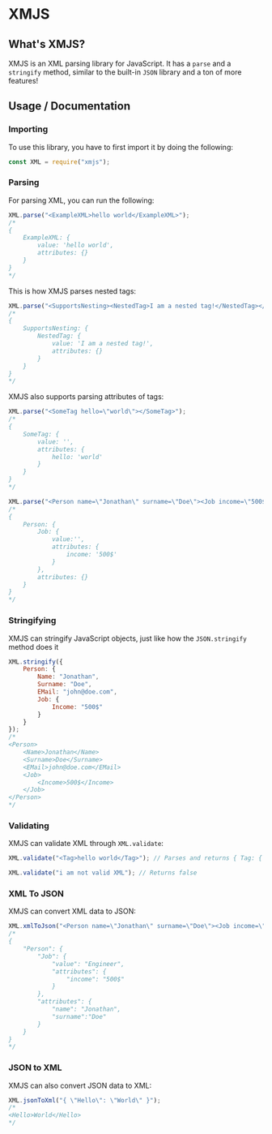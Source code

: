 # XMJS
## What's XMJS?

XMJS is an XML parsing library for JavaScript. It has a `parse` and a `stringify` method, similar to the built-in `JSON` library and a ton of more features!

## Usage / Documentation
### Importing
To use this library, you have to first import it by doing the following:
```js
const XML = require("xmjs");
```
### Parsing
For parsing XML, you can run the following:
```js
XML.parse("<ExampleXML>hello world</ExampleXML>");
/*
{
    ExampleXML: {
        value: 'hello world',
        attributes: {}
    }
}
*/
```
This is how XMJS parses nested tags:
```js
XML.parse("<SupportsNesting><NestedTag>I am a nested tag!</NestedTag></SupportsNesting>");
/*
{
    SupportsNesting: {
        NestedTag: {
            value: 'I am a nested tag!',
            attributes: {}
        }
    }
}
*/
```
XMJS also supports parsing attributes of tags:
```js
XML.parse("<SomeTag hello=\"world\"></SomeTag>");
/*
{
    SomeTag: {
        value: '',
        attributes: {
            hello: 'world'
        }
    }
}
*/

XML.parse("<Person name=\"Jonathan\" surname=\"Doe\"><Job income=\"500$\"></Job></Person>");
/*
{
    Person: {
        Job: {
            value:'',
            attributes: {
                income: '500$'
            }
        },
        attributes: {}
    }
}
*/
```
### Stringifying
XMJS can stringify JavaScript objects, just like how the `JSON.stringify` method does it
```js
XML.stringify({
    Person: {
        Name: "Jonathan",
        Surname: "Doe",
        EMail: "john@doe.com",
        Job: {
            Income: "500$"
        }
    }
});
/*
<Person>
    <Name>Jonathan</Name>
    <Surname>Doe</Surname>
    <EMail>john@doe.com</EMail>
    <Job>
        <Income>500$</Income>
    </Job>
</Person>
*/
```
### Validating
XMJS can validate XML through `XML.validate`:
```js
XML.validate("<Tag>hello world</Tag>"); // Parses and returns { Tag: { value: 'hello world', attributes: {} } }

XML.validate("i am not valid XML"); // Returns false
```

### XML To JSON
XMJS can convert XML data to JSON:
```js
XML.xmlToJson("<Person name=\"Jonathan\" surname=\"Doe\"><Job income=\"500$\">Engineer</Job></Person>");
/*
{
    "Person": {
        "Job": {
            "value": "Engineer",
            "attributes": {
                "income": "500$"
            }
        },
        "attributes": {
            "name": "Jonathan",
            "surname":"Doe"
        }
    }
}
*/
```

### JSON to XML
XMJS can also convert JSON data to XML:
```js
XML.jsonToXml("{ \"Hello\": \"World\" }");
/*
<Hello>World</Hello>
*/
```